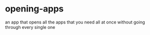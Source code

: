 # opening-apps
an app that opens all the apps that you need all at once without going through every single one
